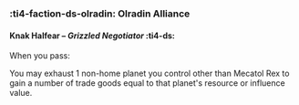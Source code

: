### :ti4-faction-ds-olradin: **Olradin Alliance**

#### Knak Halfear – _Grizzled Negotiator_ :ti4-ds:

When you pass:

You may exhaust 1 non-home planet you control other than Mecatol Rex to gain a number of trade goods equal to that planet's resource or influence value.
